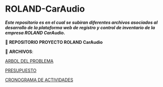 # ROLAND-CarAudio
_**Este repositorio es en el cual se subiran diferentes archivos asociados al desarrollo de la plataforma web de registro y control de inventario de la empresa ROLAND CarAudio.**_

:file_folder: **REPOSITORIO PROYECTO ROLAND CarAudio**

:paperclip: **ARCHIVOS**:

[ARBOL DEL PROBLEMA](ARBOL_DEL_PROBLEMA_RCA.pdf)

[PRESUPUESTO](PRESUPUESTO_RCA.pdf)

[CRONOGRAMA DE ACTIVIDADES](CRONOGRAMA_DE_ACTIVIDADES_RCA.pdf)


